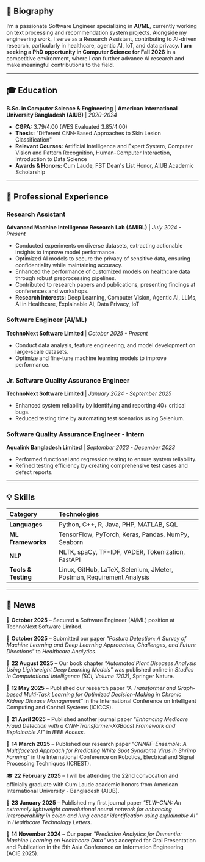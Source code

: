 ## 👋 Biography

I’m a passionate Software Engineer specializing in **AI/ML**, currently working on text processing and recommendation system projects. Alongside my engineering work, I serve as a Research Assistant, contributing to AI-driven research, particularly in healthcare, agentic AI, IoT, and data privacy. **I am seeking a PhD opportunity in Computer Science for Fall 2026** in a competitive environment, where I can further advance AI research and make meaningful contributions to the field.

---

## 🎓 Education

**B.Sc. in Computer Science & Engineering** | **American International University Bangladesh (AIUB)** | *2020-2024*  
* **CGPA:** 3.79/4.00 (WES Evaluated 3.85/4.00)  
* **Thesis:** "Different CNN-Based Approaches to Skin Lesion Classification"  
* **Relevant Courses:** Artificial Intelligence and Expert System, Computer Vision and Pattern Recognition, Human-Computer Interaction, Introduction to Data Science  
* **Awards & Honors:** Cum Laude, FST Dean's List Honor, AIUB Academic Scholarship  

---

## 💼 Professional Experience

### Research Assistant
**Advanced Machine Intelligence Research Lab (AMIRL)** | *July 2024 - Present*  
* Conducted experiments on diverse datasets, extracting actionable insights to improve model performance.  
* Optimized AI models to secure the privacy of sensitive data, ensuring confidentiality while maintaining accuracy.  
* Enhanced the performance of customized models on healthcare data through robust preprocessing pipelines.  
* Contributed to research papers and publications, presenting findings at conferences and workshops.  
* **Research Interests:** Deep Learning, Computer Vision, Agentic AI, LLMs, AI in Healthcare, Explainable AI, Data Privacy, IoT  

### Software Engineer (AI/ML)
**TechnoNext Software Limited** | *October 2025 - Present*  
* Conduct data analysis, feature engineering, and model development on large-scale datasets.  
* Optimize and fine-tune machine learning models to improve performance.  

### Jr. Software Quality Assurance Engineer
**TechnoNext Software Limited** | *January 2024 - September 2025*  
* Enhanced system reliability by identifying and reporting 40+ critical bugs.  
* Reduced testing time by automating test scenarios using Selenium.  

### Software Quality Assurance Engineer - Intern
**Aqualink Bangladesh Limited** | *September 2023 - December 2023*  
* Performed functional and regression testing to ensure system reliability.  
* Refined testing efficiency by creating comprehensive test cases and defect reports.  

---

## 💡 Skills

| Category | Technologies |
| :--- | :--- |
| **Languages** | Python, C++, R, Java, PHP, MATLAB, SQL |
| **ML Frameworks** | TensorFlow, PyTorch, Keras, Pandas, NumPy, Seaborn |
| **NLP** | NLTK, spaCy, TF-IDF, VADER, Tokenization, FastAPI |
| **Tools & Testing** | Linux, GitHub, LaTeX, Selenium, JMeter, Postman, Requirement Analysis |

---

## 📰 News

💼 **October 2025** – Secured a Software Engineer (AI/ML) position at TechnoNext Software Limited.  

🎉 **October 2025** – Submitted our paper *"Posture Detection: A Survey of Machine Learning and Deep Learning Approaches, Challenges, and Future Directions"* to *Healthcare Analytics*.  

🎉 **22 August 2025** – Our book chapter *"Automated Plant Diseases Analysis Using Lightweight Deep Learning Models"* was published online in *Studies in Computational Intelligence (SCI, Volume 1202)*, Springer Nature.  

🎉 **12 May 2025** – Published our research paper *"A Transformer and Graph-based Multi-Task Learning for Optimized Decision-Making in Chronic Kidney Disease Management"* in the International Conference on Intelligent Computing and Control Systems (ICICCS).  

🎉 **21 April 2025** – Published another journal paper *"Enhancing Medicare Fraud Detection with a CNN-Transformer-XGBoost Framework and Explainable AI"* in *IEEE Access*.  

🎉 **14 March 2025** – Published our research paper *"CNNRF-Ensemble: A Multifaceted Approach for Predicting White Spot Syndrome Virus in Shrimp Farming"* in the International Conference on Robotics, Electrical and Signal Processing Techniques (ICREST).  

🎓 **22 February 2025** – I will be attending the 22nd convocation and officially graduate with Cum Laude academic honors from American International University - Bangladesh (AIUB).  

🎉 **23 January 2025** – Published my first journal paper *"ELW-CNN: An extremely lightweight convolutional neural network for enhancing interoperability in colon and lung cancer identification using explainable AI"* in *Healthcare Technology Letters*.  

🎉 **14 November 2024** – Our paper *"Predictive Analytics for Dementia: Machine Learning on Healthcare Data"* was accepted for Oral Presentation and Publication in the 5th Asia Conference on Information Engineering (ACIE 2025).  
